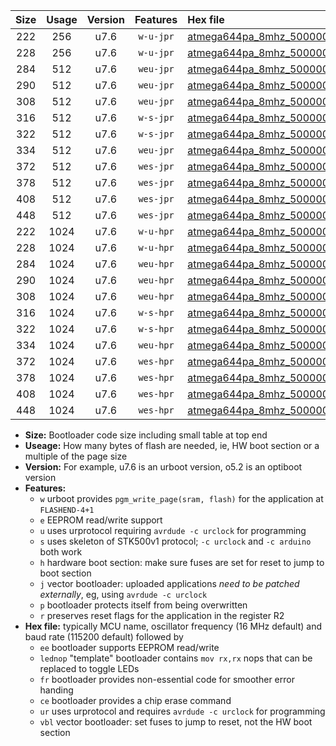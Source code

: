 |Size|Usage|Version|Features|Hex file|
|:-:|:-:|:-:|:-:|:--|
|222|256|u7.6|`w-u-jpr`|[atmega644pa_8mhz_500000bps_ur_vbl.hex](https://raw.githubusercontent.com/stefanrueger/urboot/main//atmega644pa_8mhz_500000bps_ur_vbl.hex)|
|228|256|u7.6|`w-u-jpr`|[atmega644pa_8mhz_500000bps_lednop_ur_vbl.hex](https://raw.githubusercontent.com/stefanrueger/urboot/main//atmega644pa_8mhz_500000bps_lednop_ur_vbl.hex)|
|284|512|u7.6|`weu-jpr`|[atmega644pa_8mhz_500000bps_ee_ur_vbl.hex](https://raw.githubusercontent.com/stefanrueger/urboot/main//atmega644pa_8mhz_500000bps_ee_ur_vbl.hex)|
|290|512|u7.6|`weu-jpr`|[atmega644pa_8mhz_500000bps_ee_lednop_ur_vbl.hex](https://raw.githubusercontent.com/stefanrueger/urboot/main//atmega644pa_8mhz_500000bps_ee_lednop_ur_vbl.hex)|
|308|512|u7.6|`weu-jpr`|[atmega644pa_8mhz_500000bps_ee_lednop_fr_ur_vbl.hex](https://raw.githubusercontent.com/stefanrueger/urboot/main//atmega644pa_8mhz_500000bps_ee_lednop_fr_ur_vbl.hex)|
|316|512|u7.6|`w-s-jpr`|[atmega644pa_8mhz_500000bps_vbl.hex](https://raw.githubusercontent.com/stefanrueger/urboot/main//atmega644pa_8mhz_500000bps_vbl.hex)|
|322|512|u7.6|`w-s-jpr`|[atmega644pa_8mhz_500000bps_lednop_vbl.hex](https://raw.githubusercontent.com/stefanrueger/urboot/main//atmega644pa_8mhz_500000bps_lednop_vbl.hex)|
|334|512|u7.6|`weu-jpr`|[atmega644pa_8mhz_500000bps_ee_lednop_fr_ce_ur_vbl.hex](https://raw.githubusercontent.com/stefanrueger/urboot/main//atmega644pa_8mhz_500000bps_ee_lednop_fr_ce_ur_vbl.hex)|
|372|512|u7.6|`wes-jpr`|[atmega644pa_8mhz_500000bps_ee_vbl.hex](https://raw.githubusercontent.com/stefanrueger/urboot/main//atmega644pa_8mhz_500000bps_ee_vbl.hex)|
|378|512|u7.6|`wes-jpr`|[atmega644pa_8mhz_500000bps_ee_lednop_vbl.hex](https://raw.githubusercontent.com/stefanrueger/urboot/main//atmega644pa_8mhz_500000bps_ee_lednop_vbl.hex)|
|408|512|u7.6|`wes-jpr`|[atmega644pa_8mhz_500000bps_ee_lednop_fr_vbl.hex](https://raw.githubusercontent.com/stefanrueger/urboot/main//atmega644pa_8mhz_500000bps_ee_lednop_fr_vbl.hex)|
|448|512|u7.6|`wes-jpr`|[atmega644pa_8mhz_500000bps_ee_lednop_fr_ce_vbl.hex](https://raw.githubusercontent.com/stefanrueger/urboot/main//atmega644pa_8mhz_500000bps_ee_lednop_fr_ce_vbl.hex)|
|222|1024|u7.6|`w-u-hpr`|[atmega644pa_8mhz_500000bps_ur.hex](https://raw.githubusercontent.com/stefanrueger/urboot/main//atmega644pa_8mhz_500000bps_ur.hex)|
|228|1024|u7.6|`w-u-hpr`|[atmega644pa_8mhz_500000bps_lednop_ur.hex](https://raw.githubusercontent.com/stefanrueger/urboot/main//atmega644pa_8mhz_500000bps_lednop_ur.hex)|
|284|1024|u7.6|`weu-hpr`|[atmega644pa_8mhz_500000bps_ee_ur.hex](https://raw.githubusercontent.com/stefanrueger/urboot/main//atmega644pa_8mhz_500000bps_ee_ur.hex)|
|290|1024|u7.6|`weu-hpr`|[atmega644pa_8mhz_500000bps_ee_lednop_ur.hex](https://raw.githubusercontent.com/stefanrueger/urboot/main//atmega644pa_8mhz_500000bps_ee_lednop_ur.hex)|
|308|1024|u7.6|`weu-hpr`|[atmega644pa_8mhz_500000bps_ee_lednop_fr_ur.hex](https://raw.githubusercontent.com/stefanrueger/urboot/main//atmega644pa_8mhz_500000bps_ee_lednop_fr_ur.hex)|
|316|1024|u7.6|`w-s-hpr`|[atmega644pa_8mhz_500000bps.hex](https://raw.githubusercontent.com/stefanrueger/urboot/main//atmega644pa_8mhz_500000bps.hex)|
|322|1024|u7.6|`w-s-hpr`|[atmega644pa_8mhz_500000bps_lednop.hex](https://raw.githubusercontent.com/stefanrueger/urboot/main//atmega644pa_8mhz_500000bps_lednop.hex)|
|334|1024|u7.6|`weu-hpr`|[atmega644pa_8mhz_500000bps_ee_lednop_fr_ce_ur.hex](https://raw.githubusercontent.com/stefanrueger/urboot/main//atmega644pa_8mhz_500000bps_ee_lednop_fr_ce_ur.hex)|
|372|1024|u7.6|`wes-hpr`|[atmega644pa_8mhz_500000bps_ee.hex](https://raw.githubusercontent.com/stefanrueger/urboot/main//atmega644pa_8mhz_500000bps_ee.hex)|
|378|1024|u7.6|`wes-hpr`|[atmega644pa_8mhz_500000bps_ee_lednop.hex](https://raw.githubusercontent.com/stefanrueger/urboot/main//atmega644pa_8mhz_500000bps_ee_lednop.hex)|
|408|1024|u7.6|`wes-hpr`|[atmega644pa_8mhz_500000bps_ee_lednop_fr.hex](https://raw.githubusercontent.com/stefanrueger/urboot/main//atmega644pa_8mhz_500000bps_ee_lednop_fr.hex)|
|448|1024|u7.6|`wes-hpr`|[atmega644pa_8mhz_500000bps_ee_lednop_fr_ce.hex](https://raw.githubusercontent.com/stefanrueger/urboot/main//atmega644pa_8mhz_500000bps_ee_lednop_fr_ce.hex)|

- **Size:** Bootloader code size including small table at top end
- **Useage:** How many bytes of flash are needed, ie, HW boot section or a multiple of the page size
- **Version:** For example, u7.6 is an urboot version, o5.2 is an optiboot version
- **Features:**
  + `w` urboot provides `pgm_write_page(sram, flash)` for the application at `FLASHEND-4+1`
  + `e` EEPROM read/write support
  + `u` uses urprotocol requiring `avrdude -c urclock` for programming
  + `s` uses skeleton of STK500v1 protocol; `-c urclock` and `-c arduino` both work
  + `h` hardware boot section: make sure fuses are set for reset to jump to boot section
  + `j` vector bootloader: uploaded applications *need to be patched externally*, eg, using `avrdude -c urclock`
  + `p` bootloader protects itself from being overwritten
  + `r` preserves reset flags for the application in the register R2
- **Hex file:** typically MCU name, oscillator frequency (16 MHz default) and baud rate (115200 default) followed by
  + `ee` bootloader supports EEPROM read/write
  + `lednop` "template" bootloader contains `mov rx,rx` nops that can be replaced to toggle LEDs
  + `fr` bootloader provides non-essential code for smoother error handing
  + `ce` bootloader provides a chip erase command
  + `ur` uses urprotocol and requires `avrdude -c urclock` for programming
  + `vbl` vector bootloader: set fuses to jump to reset, not the HW boot section
